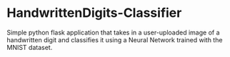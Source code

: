 # HandwrittenDigits-Classifier
Simple python flask application that takes in a user-uploaded image of a handwritten digit and classifies it using a Neural Network trained with the MNIST dataset.
